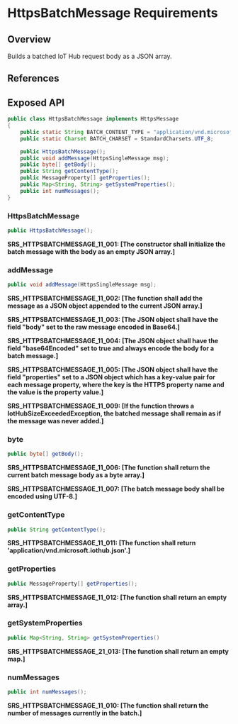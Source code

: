 # HttpsBatchMessage Requirements

## Overview

Builds a batched IoT Hub request body as a JSON array.

## References

## Exposed API

```java
public class HttpsBatchMessage implements HttpsMessage
{
    public static String BATCH_CONTENT_TYPE = "application/vnd.microsoft.iothub.json";
    public static Charset BATCH_CHARSET = StandardCharsets.UTF_8;

    public HttpsBatchMessage();
    public void addMessage(HttpsSingleMessage msg);
    public byte[] getBody();
    public String getContentType();
    public MessageProperty[] getProperties();
    public Map<String, String> getSystemProperties();
    public int numMessages();
}
```


### HttpsBatchMessage

```java
public HttpsBatchMessage();
```

**SRS_HTTPSBATCHMESSAGE_11_001: [**The constructor shall initialize the batch message with the body as an empty JSON array.**]**


### addMessage

```java
public void addMessage(HttpsSingleMessage msg);
```

**SRS_HTTPSBATCHMESSAGE_11_002: [**The function shall add the message as a JSON object appended to the current JSON array.**]**

**SRS_HTTPSBATCHMESSAGE_11_003: [**The JSON object shall have the field "body" set to the raw message encoded in Base64.**]**

**SRS_HTTPSBATCHMESSAGE_11_004: [**The JSON object shall have the field "base64Encoded" set to true and always encode the body for a batch message.**]**

**SRS_HTTPSBATCHMESSAGE_11_005: [**The JSON object shall have the field "properties" set to a JSON object which has a key-value pair for each message property, where the key is the HTTPS property name and the value is the property value.**]**

**SRS_HTTPSBATCHMESSAGE_11_009: [**If the function throws a IotHubSizeExceededException, the batched message shall remain as if the message was never added.**]**


### byte

```java
public byte[] getBody();
```

**SRS_HTTPSBATCHMESSAGE_11_006: [**The function shall return the current batch message body as a byte array.**]**

**SRS_HTTPSBATCHMESSAGE_11_007: [**The batch message body shall be encoded using UTF-8.**]**


### getContentType

```java
public String getContentType();
```

**SRS_HTTPSBATCHMESSAGE_11_011: [**The function shall return 'application/vnd.microsoft.iothub.json'.**]**


### getProperties

```java
public MessageProperty[] getProperties();
```

**SRS_HTTPSBATCHMESSAGE_11_012: [**The function shall return an empty array.**]**


### getSystemProperties

```java
public Map<String, String> getSystemProperties()
```

**SRS_HTTPSBATCHMESSAGE_21_013: [**The function shall return an empty map.**]**


### numMessages

```java
public int numMessages();
```

**SRS_HTTPSBATCHMESSAGE_11_010: [**The function shall return the number of messages currently in the batch.**]**